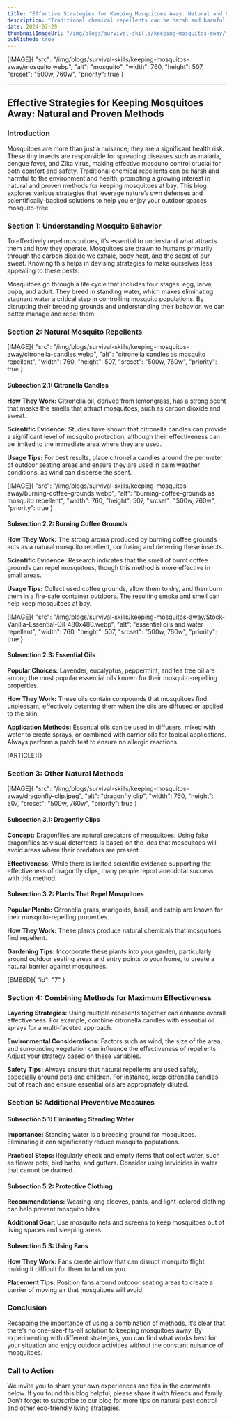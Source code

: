 ```yaml
---
title: "Effective Strategies for Keeping Mosquitoes Away: Natural and Proven Methods"
description: "Traditional chemical repellents can be harsh and harmful to the environment and health, prompting a growing interest in natural and proven methods for keeping mosquitoes at bay"
date: 2024-07-29
thumbnailImageUrl: "/img/blogs/survival-skills/keeping-mosquitos-away/mosquito.webp"
published: true
---
```


[IMAGE]{ "src": "/img/blogs/survival-skills/keeping-mosquitos-away/mosquito.webp", "alt": "mosquito", "width": 760, "height": 507, "srcset": "500w, 760w", "priority": true }

---

## Effective Strategies for Keeping Mosquitoes Away: Natural and Proven Methods

### Introduction

Mosquitoes are more than just a nuisance; they are a significant health risk. These tiny insects are responsible for spreading diseases such as malaria, dengue fever, and Zika virus, making effective mosquito control crucial for both comfort and safety. Traditional chemical repellents can be harsh and harmful to the environment and health, prompting a growing interest in natural and proven methods for keeping mosquitoes at bay. This blog explores various strategies that leverage nature’s own defenses and scientifically-backed solutions to help you enjoy your outdoor spaces mosquito-free.

### Section 1: Understanding Mosquito Behavior

To effectively repel mosquitoes, it’s essential to understand what attracts them and how they operate. Mosquitoes are drawn to humans primarily through the carbon dioxide we exhale, body heat, and the scent of our sweat. Knowing this helps in devising strategies to make ourselves less appealing to these pests.

Mosquitoes go through a life cycle that includes four stages: egg, larva, pupa, and adult. They breed in standing water, which makes eliminating stagnant water a critical step in controlling mosquito populations. By disrupting their breeding grounds and understanding their behavior, we can better manage and repel them.

### Section 2: Natural Mosquito Repellents

[IMAGE]{ "src": "/img/blogs/survival-skills/keeping-mosquitos-away/citronella-candles.webp", "alt": "citronella candles as mosquito repellent", "width": 760, "height": 507, "srcset": "500w, 760w", "priority": true }

#### Subsection 2.1: Citronella Candles

**How They Work:** Citronella oil, derived from lemongrass, has a strong scent that masks the smells that attract mosquitoes, such as carbon dioxide and sweat.

**Scientific Evidence:** Studies have shown that citronella candles can provide a significant level of mosquito protection, although their effectiveness can be limited to the immediate area where they are used.

**Usage Tips:** For best results, place citronella candles around the perimeter of outdoor seating areas and ensure they are used in calm weather conditions, as wind can disperse the scent.

[IMAGE]{ "src": "/img/blogs/survival-skills/keeping-mosquitos-away/burning-coffee-grounds.webp", "alt": "burning-coffee-grounds  as mosquito repellent", "width": 760, "height": 507, "srcset": "500w, 760w", "priority": true }


#### Subsection 2.2: Burning Coffee Grounds

**How They Work:** The strong aroma produced by burning coffee grounds acts as a natural mosquito repellent, confusing and deterring these insects.

**Scientific Evidence:** Research indicates that the smell of burnt coffee grounds can repel mosquitoes, though this method is more effective in small areas.

**Usage Tips:** Collect used coffee grounds, allow them to dry, and then burn them in a fire-safe container outdoors. The resulting smoke and smell can help keep mosquitoes at bay.

[IMAGE]{ "src": "/img/blogs/survival-skills/keeping-mosquitos-away/Stock-Vanilla-Essential-Oil_480x480.webp", "alt": "essential oils and water repellent", "width": 760, "height": 507, "srcset": "500w, 760w", "priority": true }


#### Subsection 2.3: Essential Oils

**Popular Choices:** Lavender, eucalyptus, peppermint, and tea tree oil are among the most popular essential oils known for their mosquito-repelling properties.

**How They Work:** These oils contain compounds that mosquitoes find unpleasant, effectively deterring them when the oils are diffused or applied to the skin.

**Application Methods:** Essential oils can be used in diffusers, mixed with water to create sprays, or combined with carrier oils for topical applications. Always perform a patch test to ensure no allergic reactions.

[ARTICLE]{}

### Section 3: Other Natural Methods

[IMAGE]{ "src": "/img/blogs/survival-skills/keeping-mosquitos-away/dragonfly-clip.jpeg", "alt": "dragonfly clip", "width": 760, "height": 507, "srcset": "500w, 760w", "priority": true }


#### Subsection 3.1: Dragonfly Clips

**Concept:** Dragonflies are natural predators of mosquitoes. Using fake dragonflies as visual deterrents is based on the idea that mosquitoes will avoid areas where their predators are present.

**Effectiveness:** While there is limited scientific evidence supporting the effectiveness of dragonfly clips, many people report anecdotal success with this method.

#### Subsection 3.2: Plants That Repel Mosquitoes

**Popular Plants:** Citronella grass, marigolds, basil, and catnip are known for their mosquito-repelling properties.

**How They Work:** These plants produce natural chemicals that mosquitoes find repellent.

**Gardening Tips:** Incorporate these plants into your garden, particularly around outdoor seating areas and entry points to your home, to create a natural barrier against mosquitoes.

[EMBED]{ "id": "7" }

### Section 4: Combining Methods for Maximum Effectiveness

**Layering Strategies:** Using multiple repellents together can enhance overall effectiveness. For example, combine citronella candles with essential oil sprays for a multi-faceted approach.

**Environmental Considerations:** Factors such as wind, the size of the area, and surrounding vegetation can influence the effectiveness of repellents. Adjust your strategy based on these variables.

**Safety Tips:** Always ensure that natural repellents are used safely, especially around pets and children. For instance, keep citronella candles out of reach and ensure essential oils are appropriately diluted.

### Section 5: Additional Preventive Measures

#### Subsection 5.1: Eliminating Standing Water

**Importance:** Standing water is a breeding ground for mosquitoes. Eliminating it can significantly reduce mosquito populations.

**Practical Steps:** Regularly check and empty items that collect water, such as flower pots, bird baths, and gutters. Consider using larvicides in water that cannot be drained.

#### Subsection 5.2: Protective Clothing

**Recommendations:** Wearing long sleeves, pants, and light-colored clothing can help prevent mosquito bites.

**Additional Gear:** Use mosquito nets and screens to keep mosquitoes out of living spaces and sleeping areas.

#### Subsection 5.3: Using Fans

**How They Work:** Fans create airflow that can disrupt mosquito flight, making it difficult for them to land on you.

**Placement Tips:** Position fans around outdoor seating areas to create a barrier of moving air that mosquitoes will avoid.

### Conclusion

Recapping the importance of using a combination of methods, it’s clear that there’s no one-size-fits-all solution to keeping mosquitoes away. By experimenting with different strategies, you can find what works best for your situation and enjoy outdoor activities without the constant nuisance of mosquitoes.

### Call to Action

We invite you to share your own experiences and tips in the comments below. If you found this blog helpful, please share it with friends and family. Don’t forget to subscribe to our blog for more tips on natural pest control and other eco-friendly living strategies.
